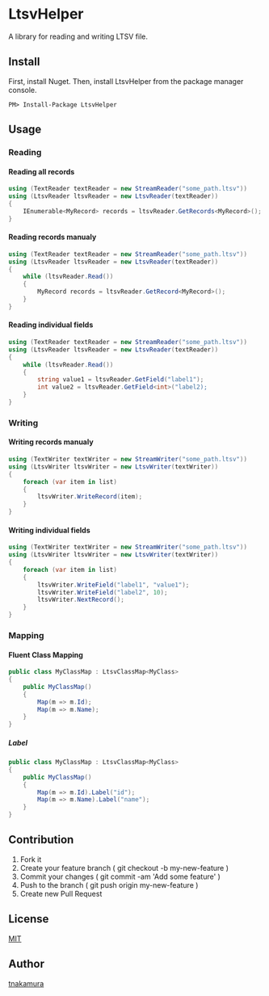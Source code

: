# LtsvHelper

A library for reading and writing LTSV file.

## Install

First, install Nuget. Then, install LtsvHelper from the package manager console.

```
PM> Install-Package LtsvHelper
```

## Usage

### Reading

#### Reading all records

```c#
using (TextReader textReader = new StreamReader("some_path.ltsv"))
using (LtsvReader ltsvReader = new LtsvReader(textReader))
{
    IEnumerable<MyRecord> records = ltsvReader.GetRecords<MyRecord>();
}
```

#### Reading records manualy

```c#
using (TextReader textReader = new StreamReader("some_path.ltsv"))
using (LtsvReader ltsvReader = new LtsvReader(textReader))
{
    while (ltsvReader.Read())
    {
        MyRecord records = ltsvReader.GetRecord<MyRecord>();
    }
}
```

#### Reading individual fields

```c#
using (TextReader textReader = new StreamReader("some_path.ltsv"))
using (LtsvReader ltsvReader = new LtsvReader(textReader))
{
    while (ltsvReader.Read())
    {
        string value1 = ltsvReader.GetField("label1");
        int value2 = ltsvReader.GetField<int>("label2);
    }
}
```

### Writing

#### Writing records manualy

```c#
using (TextWriter textWriter = new StreamWriter("some_path.ltsv"))
using (LtsvWriter ltsvWriter = new LtsvWriter(textWriter))
{
    foreach (var item in list)
    {
        ltsvWriter.WriteRecord(item);
    }
}
```

#### Writing individual fields

```c#
using (TextWriter textWriter = new StreamWriter("some_path.ltsv"))
using (LtsvWriter ltsvWriter = new LtsvWriter(textWriter))
{
    foreach (var item in list)
    {
        ltsvWriter.WriteField("label1", "value1");
        ltsvWriter.WriteField("label2", 10);
        ltsvWriter.NextRecord();
    }
}
```

### Mapping

#### Fluent Class Mapping

```c#
public class MyClassMap : LtsvClassMap<MyClass>
{
    public MyClassMap()
    {
        Map(m => m.Id);
        Map(m => m.Name);
    }
}
```

##### Label

```c#
public class MyClassMap : LtsvClassMap<MyClass>
{
    public MyClassMap()
    {
        Map(m => m.Id).Label("id");
        Map(m => m.Name).Label("name");
    }
}
```

## Contribution

1. Fork it
2. Create your feature branch ( git checkout -b my-new-feature )
3. Commit your changes ( git commit -am 'Add some feature' )
4. Push to the branch ( git push origin my-new-feature )
5. Create new Pull Request

## License

[MIT](https://raw.githubusercontent.com/tnakamura/LtsvHelper/master/LICENSE)

## Author

[tnakamura](https://github.com/tnakamura)

